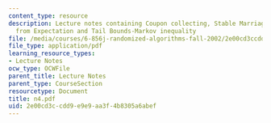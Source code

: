 ```yaml
---
content_type: resource
description: Lecture notes containing Coupon collecting, Stable Marriage, Deviation
  from Expectation and Tail Bounds-Markov inequality
file: /media/courses/6-856j-randomized-algorithms-fall-2002/2e00cd3ccdd9e9e9aa3f4b8305a6abef_n4.pdf
file_type: application/pdf
learning_resource_types:
- Lecture Notes
ocw_type: OCWFile
parent_title: Lecture Notes
parent_type: CourseSection
resourcetype: Document
title: n4.pdf
uid: 2e00cd3c-cdd9-e9e9-aa3f-4b8305a6abef
---
```

